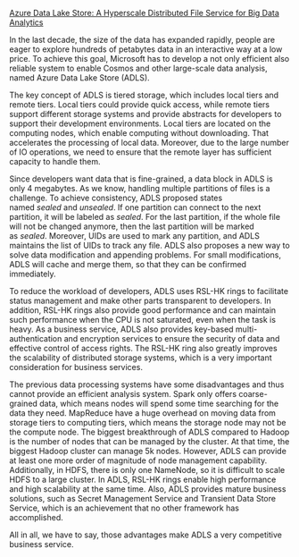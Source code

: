 [Azure Data Lake Store: A Hyperscale Distributed File Service for Big Data Analytics](https://dl.acm.org/doi/10.1145/3035918.3056100)

In the last decade, the size of the data has expanded rapidly, people are eager to explore hundreds of petabytes data in an interactive way at a low price. To achieve this goal, Microsoft has to develop a not only efficient also reliable system to enable Cosmos and other large-scale data analysis, named Azure Data Lake Store (ADLS).

The key concept of ADLS is tiered storage, which includes local tiers and remote tiers. Local tiers could provide quick access, while remote tiers support different storage systems and provide abstracts for developers to support their development environments. Local tiers are located on the computing nodes, which enable computing without downloading. That accelerates the processing of local data. Moreover, due to the large number of IO operations, we need to ensure that the remote layer has sufficient capacity to handle them.

Since developers want data that is fine-grained, a data block in ADLS is only 4 megabytes. As we know, handling multiple partitions of files is a challenge. To achieve consistency, ADLS proposed states named _sealed_ and _unsealed_. If one partition can connect to the next partition, it will be labeled as _sealed_. For the last partition, if the whole file will not be changed anymore, then the last partition will be marked as _sealed_. Moreover, UIDs are used to mark any partition, and ADLS maintains the list of UIDs to track any file. ADLS also proposes a new way to solve data modification and appending problems. For small modifications, ADLS will cache and merge them, so that they can be confirmed immediately.

To reduce the workload of developers, ADLS uses RSL-HK rings to facilitate status management and make other parts transparent to developers. In addition, RSL-HK rings also provide good performance and can maintain such performance when the CPU is not saturated, even when the task is heavy. As a business service, ADLS also provides key-based multi-authentication and encryption services to ensure the security of data and effective control of access rights. The RSL-HK ring also greatly improves the scalability of distributed storage systems, which is a very important consideration for business services.

The previous data processing systems have some disadvantages and thus cannot provide an efficient analysis system. Spark only offers coarse-grained data, which means nodes will spend some time searching for the data they need. MapReduce have a huge overhead on moving data from storage tiers to computing tiers, which means the storage node may not be the compute node. The biggest breakthrough of ADLS compared to Hadoop is the number of nodes that can be managed by the cluster. At that time, the biggest Hadoop cluster can manage 5k nodes. However, ADLS can provide at least one more order of magnitude of node management capability. Additionally, in HDFS, there is only one NameNode, so it is difficult to scale HDFS to a large cluster. In ADLS, RSL-HK rings enable high performance and high scalability at the same time. Also, ADLS provides mature business solutions, such as Secret Management Service and Transient Data Store Service, which is an achievement that no other framework has accomplished.

All in all, we have to say, those advantages make ADLS a very competitive business service.